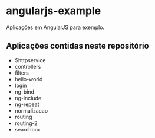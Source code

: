 # angularjs-example
Aplicações em AngularJS para exemplo.

## Aplicações contidas neste repositório
- $httpservice
- controllers
- filters
- hello-world
- login
- ng-bind
- ng-include
- ng-repeat
- normalizacao
- routing
- routing-2
- searchbox